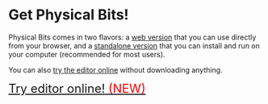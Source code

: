# Get Physical Bits!

Physical Bits comes in two flavors: a [web version](./WEB.md) that you can use directly from your browser, and a [standalone version](./STANDALONE.md) that you can install and run on your computer (recommended for most users). 

You can also [try the editor online](http://gira.github.io/PhysicalBits/demo) without downloading anything.

<a class="btn btn-large" href="http://gira.github.io/PhysicalBits/demo" type="button" style="font-size: x-large;">
  <i class="fa fa-globe mr-2" style="font-size: inherit;"></i>
  <span class="mr-2">Try editor online!</span>
  <span style="color:red">(NEW)</span> 
</a>

<a class="btn btn-large" href="./WEB.html" type="button" style="font-size: x-large;">
  <i class="fa fa-download mr-2" style="font-size: inherit;></i>
  <span>Get Physical Bits Web!</span>
</a>

<a class="h4 btn btn-large" href="./STANDALONE.html" type="button" style="font-size: x-large;">
  <i class="fa fa-download mr-2" style="font-size: inherit;></i>
  <span>Get Physical Bits Standalone!</span>
</a>
